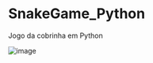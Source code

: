 # SnakeGame_Python
Jogo da cobrinha em Python

![image](https://user-images.githubusercontent.com/95868897/223224849-3b043b2d-cf2e-4cb5-a432-5bee407ab0e8.png)
